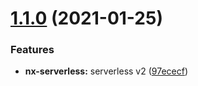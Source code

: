 # [1.1.0](https://github.com/nhammond101/nx-plugins/compare/v1.0.1...v1.1.0) (2021-01-25)


### Features

* **nx-serverless:** serverless v2 ([97ececf](https://github.com/nhammond101/nx-plugins/commit/97ececf639d1d561c7b4284ed6a08871cf730238))
